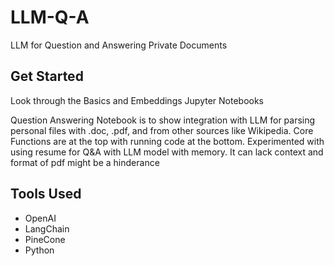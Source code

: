 # LLM-Q-A
LLM for Question and Answering Private Documents

## Get Started

Look through the Basics and Embeddings Jupyter Notebooks

Question Answering Notebook is to show integration with LLM for parsing personal files with .doc, .pdf, and from other sources like Wikipedia. Core Functions are at the top with running code at the bottom. Experimented with using resume for Q&A with LLM model with memory. It can lack context and format of pdf might be a hinderance

## Tools Used

* OpenAI
* LangChain
* PineCone
* Python

